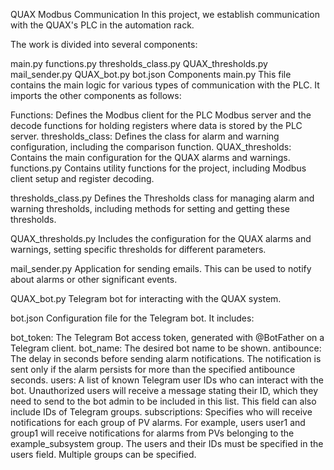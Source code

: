 QUAX Modbus Communication
In this project, we establish communication with the QUAX's PLC in the automation rack.

The work is divided into several components:

main.py
functions.py
thresholds_class.py
QUAX_thresholds.py
mail_sender.py
QUAX_bot.py
bot.json
Components
main.py
This file contains the main logic for various types of communication with the PLC. It imports the other components as follows:

Functions: Defines the Modbus client for the PLC Modbus server and the decode functions for holding registers where data is stored by the PLC server.
thresholds_class: Defines the class for alarm and warning configuration, including the comparison function.
QUAX_thresholds: Contains the main configuration for the QUAX alarms and warnings.
functions.py
Contains utility functions for the project, including Modbus client setup and register decoding.

thresholds_class.py
Defines the Thresholds class for managing alarm and warning thresholds, including methods for setting and getting these thresholds.

QUAX_thresholds.py
Includes the configuration for the QUAX alarms and warnings, setting specific thresholds for different parameters.

mail_sender.py
Application for sending emails. This can be used to notify about alarms or other significant events.

QUAX_bot.py
Telegram bot for interacting with the QUAX system.

bot.json
Configuration file for the Telegram bot. It includes:

bot_token: The Telegram Bot access token, generated with @BotFather on a Telegram client.
bot_name: The desired bot name to be shown.
antibounce: The delay in seconds before sending alarm notifications. The notification is sent only if the alarm persists for more than the specified antibounce seconds.
users: A list of known Telegram user IDs who can interact with the bot. Unauthorized users will receive a message stating their ID, which they need to send to the bot admin to be included in this list. This field can also include IDs of Telegram groups.
subscriptions: Specifies who will receive notifications for each group of PV alarms. For example, users user1 and group1 will receive notifications for alarms from PVs belonging to the example_subsystem group. The users and their IDs must be specified in the users field. Multiple groups can be specified.
